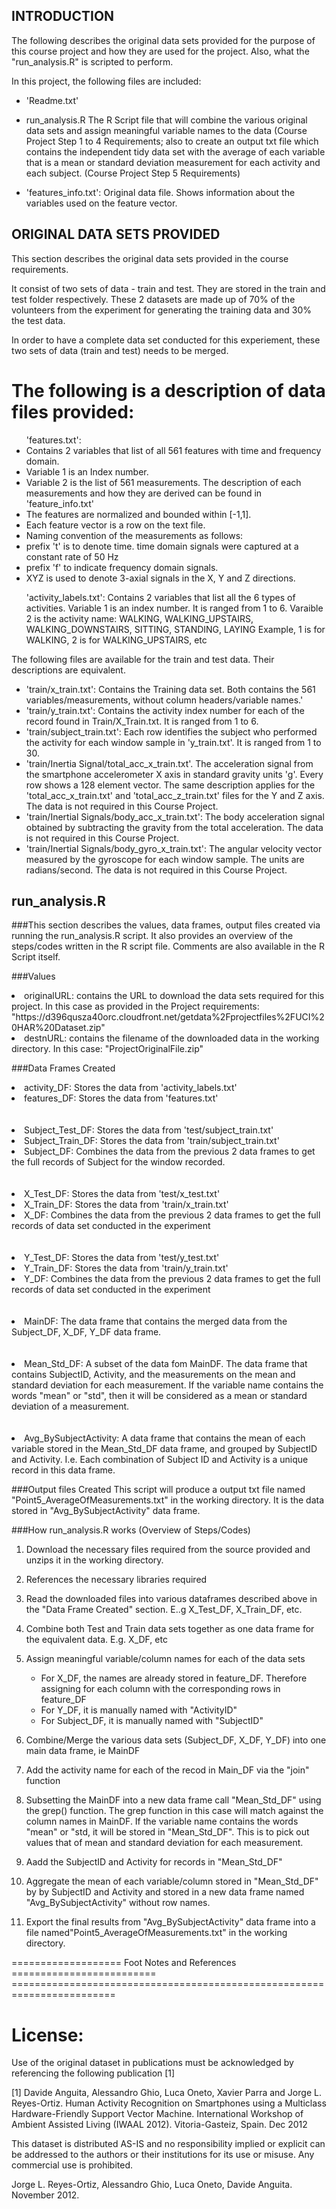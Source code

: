 
## INTRODUCTION

The following describes the original data sets provided for the purpose of this course project and how they are used for the project. Also, what the "run_analysis.R" is scripted to perform.


In this project, the following files are included:

* 'Readme.txt'

* run_analysis.R
The R Script file that will combine the various original data sets and assign meaningful variable names to the data (Course Project Step 1 to 4 Requirements;
 also to create an output txt file which contains the independent tidy data set with the average of each variable that is a mean or standard deviation measurement for each activity and each subject. (Course Project Step 5 Requirements)

* 'features_info.txt': Original data file.
Shows information about the variables used on the feature vector.


## ORIGINAL DATA SETS PROVIDED

This section describes the original data sets provided in the course requirements.

It consist of two sets of data - train and test. They are stored in the train and test folder respectively. These 2 datasets are made up of 70% of the volunteers from the experiment for generating the training data and 30% the test data. 

In order to have a complete data set conducted for this experiement, these two sets of data (train and test) needs to be merged.



The following is a description of data files provided:
======================================

<ul> 'features.txt': 
<li> Contains 2 variables that list of all 561 features with time and frequency domain. </li>
<li> Variable 1 is an Index number.</li>
<li> Variable 2 is the list of 561 measurements. The description of each measurements and how they are derived can be found in 'feature_info.txt'</li>
<li> The features are normalized and bounded within [-1,1].</li>
<li>Each feature vector is a row on the text file.</li>

<li>Naming convention of the measurements as follows:
<li> prefix 't' is to denote time. time domain signals were captured at a constant rate of 50 Hz</li>
<li> prefix 'f' to indicate frequency domain signals. </li>
<li> XYZ is used to denote 3-axial signals in the X, Y and Z directions.</li>

</li>
</ul>

<ul>
</li>'activity_labels.txt': Contains 2 variables that list all the 6 types of activities. </li>
</li>Variable 1 is an index number. It is ranged from 1 to 6. </li>
</li>Varaible 2 is the activity name: WALKING, WALKING_UPSTAIRS, WALKING_DOWNSTAIRS, SITTING, STANDING, LAYING </li>
</li>Example, 1 is for WALKING, 2 is for WALKING_UPSTAIRS, etc </li>
</ul>


The following files are available for the train and test data. Their descriptions are equivalent. 
<ul>
<li>'train/x_train.txt': Contains the Training data set. Both contains the 561 variables/measurements, without column headers/variable names.'</li>

<li>'train/y_train.txt': Contains the activity index number for each of the record found in Train/X_Train.txt. It is ranged from 1 to 6. </li>

<li>'train/subject_train.txt': Each row identifies the subject who performed the activity for each window sample in 'y_train.txt'. It is ranged from 1 to 30. </li>


<li> 'train/Inertia Signal/total_acc_x_train.txt'.
The acceleration signal from the smartphone accelerometer X axis in standard gravity units 'g'. Every row shows a 128 element vector. The same description applies for the 'total_acc_x_train.txt' and 'total_acc_z_train.txt' files for the Y and Z axis. The data is not required in this Course Project. </li>

<li>'train/Inertial Signals/body_acc_x_train.txt': 
The body acceleration signal obtained by subtracting the gravity from the total acceleration. The data is not required in this Course Project. </li>

<li>'train/Inertial Signals/body_gyro_x_train.txt':
The angular velocity vector measured by the gyroscope for each window sample. The units are radians/second. The data is not required in this Course Project. </li>

</ul>


## run_analysis.R

###This section describes the values, data frames, output files created via running the run_analysis.R script. It also provides an overview of the steps/codes written in the R script file. Comments are also available in the R Script itself.

###Values

<li> originalURL: contains the URL to download the data sets required for this project.
In this case as provided in the Project requirements: "https://d396qusza40orc.cloudfront.net/getdata%2Fprojectfiles%2FUCI%20HAR%20Dataset.zip" </li>


<li>destnURL: contains the filename of the downloaded data in the working directory. In this case: "ProjectOriginalFile.zip"</li>

###Data Frames Created

<li>activity_DF: Stores the data from 'activity_labels.txt'</li>
<li>features_DF: Stores the data from 'features.txt'</li>
<br></br>

<li>Subject_Test_DF: Stores the data from 'test/subject_train.txt'</li>
<li>Subject_Train_DF: Stores the data from 'train/subject_train.txt'</li>
<li>Subject_DF: Combines the data from the previous 2 data frames to get the full records of Subject for the window recorded.</li>
<br></br>

<li>X_Test_DF: Stores the data from 'test/x_test.txt'</li>
<li>X_Train_DF: Stores the data from 'train/x_train.txt'</li>
<li>X_DF: Combines the data from the previous 2 data frames to get the full records of data set conducted in the experiment</li>
<br></br>

<li>Y_Test_DF: Stores the data from 'test/y_test.txt'</li>
<li>Y_Train_DF: Stores the data from 'train/y_train.txt'</li>
<li>Y_DF: Combines the data from the previous 2 data frames to get the full records of data set conducted in the experiment</li>
<br></br>

<li>MainDF: The data frame that contains the merged data from the Subject_DF, X_DF, Y_DF data frame.</li>
<br></br>

<li>Mean_Std_DF: A subset of the data fom MainDF. The data frame that contains SubjectID, Activity, and the measurements on the mean and standard deviation for each measurement. If the variable name contains the words "mean" or "std", then it will be considered as a mean or standard deviation of a measurement.</li>
<br></br>


<li>Avg_BySubjectActivity: A data frame that contains the mean of each variable stored in the Mean_Std_DF data frame, and grouped by SubjectID and Activity. I.e. Each combination of Subject ID and Activity is a unique record in this data frame.</li>

###Output files Created
This script will produce a output txt file named "Point5_AverageOfMeasurements.txt" in the working directory. It is the data stored in "Avg_BySubjectActivity" data frame.


###How run_analysis.R works (Overview of Steps/Codes) 

1) Download the necessary files required from the source provided and unzips it in the working directory.

2) References the necessary libraries required

3) Read the downloaded files into various dataframes described above in the "Data Frame Created" section. E..g X_Test_DF, X_Train_DF, etc. 

4) Combine both Test and Train data sets together as one data frame for the equivalent data. E.g. X_DF, etc

5) Assign meaningful variable/column names for each of the data sets
	- For X_DF, the names are already stored in feature_DF. Therefore assigning for each column with the corresponding rows in feature_DF
	- For Y_DF, it is manually named with "ActivityID"
	- For Subject_DF, it is manually named with "SubjectID"

6) Combine/Merge the various data sets (Subject_DF, X_DF, Y_DF) into one main data frame, ie MainDF

7) Add the activity name for each of the recod in Main_DF via the "join" function

8) Subsetting the MainDF into a new data frame call "Mean_Std_DF" using the grep() function. The grep function in this case will match against the column names in MainDF. If the variable name contains the words "mean" or "std, it will be stored in  "Mean_Std_DF". This is to pick out values that of mean and standard deviation for each measurement.

9) Aadd the SubjectID and Activity for records in "Mean_Std_DF" 


10) Aggregate the mean of each variable/column stored in "Mean_Std_DF" by by SubjectID and Activity and stored in a new data frame named "Avg_BySubjectActivity" without row names.

11) Export the final results from "Avg_BySubjectActivity" data frame into a file named"Point5_AverageOfMeasurements.txt" in the working directory.





=================== Foot Notes and References ========================= ========================================================================

License:
========
Use of the original dataset in publications must be acknowledged by referencing the following publication [1] 

[1] Davide Anguita, Alessandro Ghio, Luca Oneto, Xavier Parra and Jorge L. Reyes-Ortiz. Human Activity Recognition on Smartphones using a Multiclass Hardware-Friendly Support Vector Machine. International Workshop of Ambient Assisted Living (IWAAL 2012). Vitoria-Gasteiz, Spain. Dec 2012

This dataset is distributed AS-IS and no responsibility implied or explicit can be addressed to the authors or their institutions for its use or misuse. Any commercial use is prohibited.

Jorge L. Reyes-Ortiz, Alessandro Ghio, Luca Oneto, Davide Anguita. November 2012.
